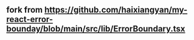 ## fork from https://github.com/haixiangyan/my-react-error-bounday/blob/main/src/lib/ErrorBoundary.tsx
